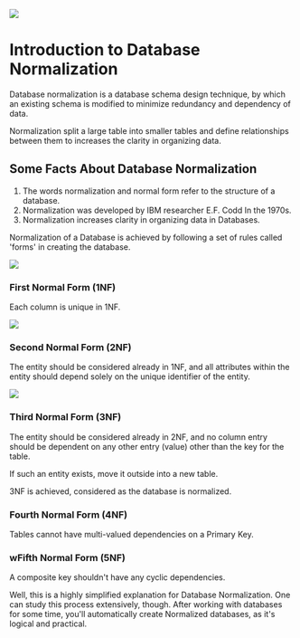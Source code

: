 ![](https://www.edureka.co/blog/wp-content/uploads/2019/10/Normalization-in-SQL.jpg)

# Introduction to Database Normalization

Database normalization is a database schema design technique, by which an existing schema is modified to minimize redundancy and dependency of data.

Normalization split a large table into smaller tables and define relationships between them to increases the clarity in organizing data.

## Some Facts About Database Normalization

1. The words normalization and normal form refer to the structure of a database.
2. Normalization was developed by IBM researcher E.F. Codd In the 1970s.
3. Normalization increases clarity in organizing data in Databases.

Normalization of a Database is achieved by following a set of rules called 'forms' in creating the database.

![](https://i.ytimg.com/vi/mUtAPbb1ECM/maxresdefault.jpg)

### First Normal Form (1NF)
Each column is unique in 1NF.

![](https://1.bp.blogspot.com/-82XMENexHmc/VjY6LH0mbhI/AAAAAAAAANs/YqaDIbImszY/s1600/1NF.gif)

### Second Normal Form (2NF)
The entity should be considered already in 1NF, and all attributes within the entity should depend solely on the unique identifier of the entity.

![](https://www.essentialsql.com/wp-content/uploads/2014/06/SecondNormalFormSampleData3.png)


### Third Normal Form (3NF)

The entity should be considered already in 2NF, and no column entry should be dependent on any other entry (value) other than the key for the table.

If such an entity exists, move it outside into a new table.

3NF is achieved, considered as the database is normalized.


### Fourth Normal Form (4NF)
Tables cannot have multi-valued dependencies on a Primary Key.


### wFifth Normal Form (5NF)
A composite key shouldn't have any cyclic dependencies.

Well, this is a highly simplified explanation for Database Normalization. One can study this process extensively, though. After working with databases for some time, you'll automatically create Normalized databases, as it's logical and practical.

